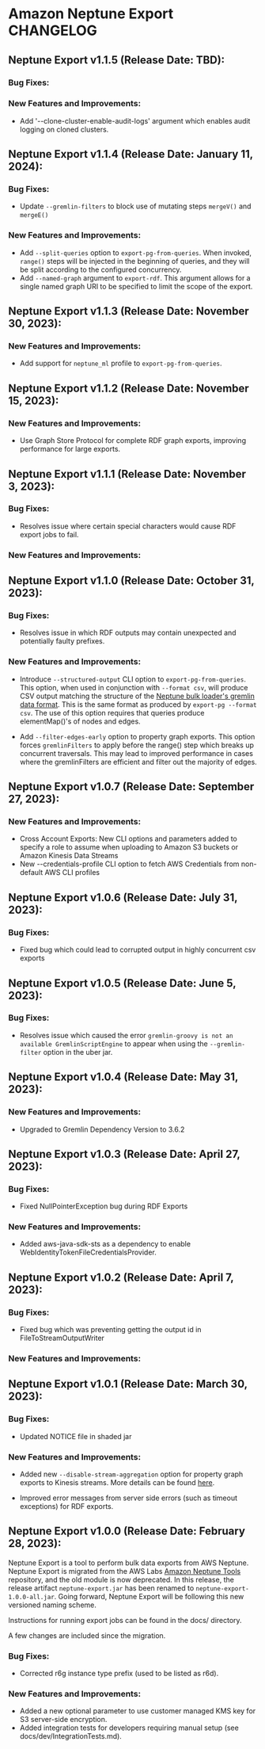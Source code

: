 # Amazon Neptune Export CHANGELOG

## Neptune Export v1.1.5 (Release Date: TBD):

### Bug Fixes:

### New Features and Improvements:

- Add '--clone-cluster-enable-audit-logs' argument which enables audit logging on cloned clusters.

## Neptune Export v1.1.4 (Release Date: January 11, 2024):

### Bug Fixes:

- Update `--gremlin-filters` to block use of mutating steps `mergeV()` and `mergeE()`

### New Features and Improvements:

- Add `--split-queries` option to `export-pg-from-queries`. When invoked, `range()` steps will be injected in the beginning of queries, and they will be split according to the configured concurrency.
- Add `--named-graph` argument to `export-rdf`. This argument allows for a single named graph URI to be specified to limit the scope of the export.

## Neptune Export v1.1.3 (Release Date: November 30, 2023):

### New Features and Improvements:

- Add support for `neptune_ml` profile to `export-pg-from-queries`.

## Neptune Export v1.1.2 (Release Date: November 15, 2023):

### New Features and Improvements:

- Use Graph Store Protocol for complete RDF graph exports, improving performance for large exports.

## Neptune Export v1.1.1 (Release Date: November 3, 2023):

### Bug Fixes:

- Resolves issue where certain special characters would cause RDF export jobs to fail.

### New Features and Improvements:

## Neptune Export v1.1.0 (Release Date: October 31, 2023):

### Bug Fixes:

- Resolves issue in which RDF outputs may contain unexpected and potentially faulty prefixes.

### New Features and Improvements:

- Introduce `--structured-output` CLI option to `export-pg-from-queries`. This option, when used in conjunction with
  `--format csv`, will produce CSV output matching the structure of the [Neptune bulk loader's gremlin data format](https://docs.aws.amazon.com/neptune/latest/userguide/bulk-load-tutorial-format-gremlin.html).
  This is the same format as produced by `export-pg --format csv`. The use of this option requires that queries produce
  elementMap()'s of nodes and edges.

- Add `--filter-edges-early` option to property graph exports. This option forces `gremlinFilters` to apply before the range() step which breaks up concurrent traversals. This may lead to improved performance in cases where the gremlinFilters are efficient and filter out the majority of edges.

## Neptune Export v1.0.7 (Release Date: September 27, 2023):

### New Features and Improvements:

- Cross Account Exports: New CLI options and parameters added to specify a role to assume when uploading to
Amazon S3 buckets or Amazon Kinesis Data Streams
- New --credentials-profile CLI option to fetch AWS Credentials from non-default AWS CLI profiles

## Neptune Export v1.0.6 (Release Date: July 31, 2023):

### Bug Fixes:

- Fixed bug which could lead to corrupted output in highly concurrent csv exports

## Neptune Export v1.0.5 (Release Date: June 5, 2023):

### Bug Fixes:

- Resolves issue which caused the error `gremlin-groovy is not an available GremlinScriptEngine` to appear when using the `--gremlin-filter` option in the uber jar.

## Neptune Export v1.0.4 (Release Date: May 31, 2023):

### New Features and Improvements:

- Upgraded to Gremlin Dependency Version to 3.6.2

## Neptune Export v1.0.3 (Release Date: April 27, 2023):

### Bug Fixes:

- Fixed NullPointerException bug during RDF Exports

### New Features and Improvements:

- Added aws-java-sdk-sts as a dependency to enable WebIdentityTokenFileCredentialsProvider.

## Neptune Export v1.0.2 (Release Date: April 7, 2023):

### Bug Fixes:

- Fixed bug which was preventing getting the output id in FileToStreamOutputWriter

### New Features and Improvements:

## Neptune Export v1.0.1 (Release Date: March 30, 2023):

### Bug Fixes:

- Updated NOTICE file in shaded jar

### New Features and Improvements:

- Added new `--disable-stream-aggregation` option for property graph exports to Kinesis streams. More details can be found [here](https://github.com/aws/neptune-export#exporting-to-an-amazon-kinesis-data-stream).

- Improved error messages from server side errors (such as timeout exceptions) for RDF exports.

## Neptune Export v1.0.0 (Release Date: February 28, 2023):

Neptune Export is a tool to perform bulk data exports from AWS Neptune. Neptune Export is migrated from the AWS Labs [Amazon Neptune Tools](https://github.com/awslabs/amazon-neptune-tools) repository, and the old module is now deprecated. In this release, the release artifact `neptune-export.jar` has been renamed to `neptune-export-1.0.0-all.jar`. Going forward, Neptune Export will be following this new versioned naming scheme.

Instructions for running export jobs can be found in the docs/ directory.

A few changes are included since the migration. 

### Bug Fixes:

- Corrected r6g instance type prefix (used to be listed as r6d).

### New Features and Improvements:

- Added a new optional parameter to use customer managed KMS key for S3 server-side encryption.
- Added integration tests for developers requiring manual setup (see docs/dev/IntegrationTests.md).